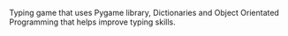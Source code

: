 Typing game that uses Pygame library, Dictionaries and Object Orientated
Programming that helps improve typing skills.
